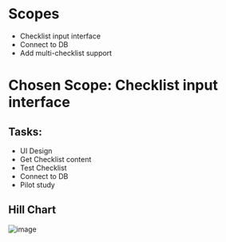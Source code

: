 # Scopes
- Checklist input interface
- Connect to DB
- Add multi-checklist support
# Chosen Scope: Checklist input interface
## Tasks:
- UI Design
- Get Checklist content
- Test Checklist
- Connect to DB
- Pilot study
## Hill Chart
![image](https://github.com/yalnader/seg4105_playground/assets/40676121/d4a103b8-1618-4f68-b606-c635fb76802d)


